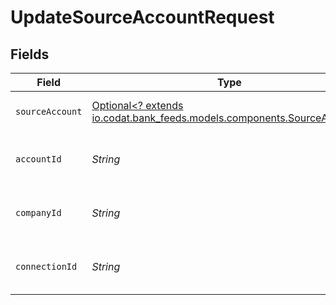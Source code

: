 # UpdateSourceAccountRequest


## Fields

| Field                                                                                                                                                                                                                | Type                                                                                                                                                                                                                 | Required                                                                                                                                                                                                             | Description                                                                                                                                                                                                          | Example                                                                                                                                                                                                              |
| -------------------------------------------------------------------------------------------------------------------------------------------------------------------------------------------------------------------- | -------------------------------------------------------------------------------------------------------------------------------------------------------------------------------------------------------------------- | -------------------------------------------------------------------------------------------------------------------------------------------------------------------------------------------------------------------- | -------------------------------------------------------------------------------------------------------------------------------------------------------------------------------------------------------------------- | -------------------------------------------------------------------------------------------------------------------------------------------------------------------------------------------------------------------- |
| `sourceAccount`                                                                                                                                                                                                      | [Optional<? extends io.codat.bank_feeds.models.components.SourceAccount>](../../models/components/SourceAccount.md)                                                                                                  | :heavy_minus_sign:                                                                                                                                                                                                   | N/A                                                                                                                                                                                                                  | {"id":"acc-002","accountName":"account-081","sortCode":"123456","accountType":"Credit","accountNumber":"12345670","currency":"GBP","balance":99.99,"modifiedDate":"2023-01-09T14:14:14.1057478Z","status":"pending"} |
| `accountId`                                                                                                                                                                                                          | *String*                                                                                                                                                                                                             | :heavy_check_mark:                                                                                                                                                                                                   | Unique identifier for an account.                                                                                                                                                                                    | 13d946f0-c5d5-42bc-b092-97ece17923ab                                                                                                                                                                                 |
| `companyId`                                                                                                                                                                                                          | *String*                                                                                                                                                                                                             | :heavy_check_mark:                                                                                                                                                                                                   | Unique identifier for a company.                                                                                                                                                                                     | 8a210b68-6988-11ed-a1eb-0242ac120002                                                                                                                                                                                 |
| `connectionId`                                                                                                                                                                                                       | *String*                                                                                                                                                                                                             | :heavy_check_mark:                                                                                                                                                                                                   | Unique identifier for a connection.                                                                                                                                                                                  | 2e9d2c44-f675-40ba-8049-353bfcb5e171                                                                                                                                                                                 |